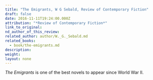 ```yaml
---
title: "The Emigrants, W G Sebald, Review of Contemporary Fiction"
draft: false
date: 2016-11-11T19:24:00.000Z
attribution: "*Review of Contemporary Fiction*"
link_to_original:
nd_author_of_this_review:
related_author: author/W._G._Sebald.md
related_books:
  - book/the-emigrants.md
description:
weight:
layout: none
---
```

*The Emigrants* is one of the best novels to appear since World War II.


